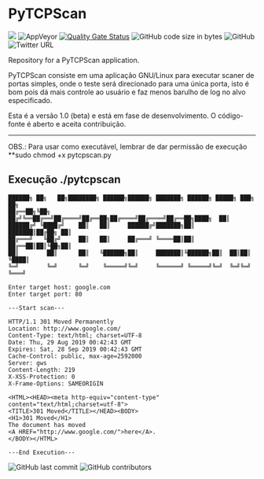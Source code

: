 # PyTCPScan
<img src="http://img.shields.io/liberapay/receives/scorpion.svg?logo=liberapay"> <img alt="AppVeyor" src="https://img.shields.io/appveyor/ci/werdelesmarcio/PyTCPScan"> [![Quality Gate Status](https://sonarcloud.io/api/project_badges/measure?project=werdelesmarcio_PyTCPScan&metric=alert_status)](https://sonarcloud.io/dashboard?id=werdelesmarcio_PyTCPScan) <img alt="GitHub code size in bytes" src="https://img.shields.io/github/languages/code-size/werdelesmarcio/PyTCPScan"> <img alt="GitHub" src="https://img.shields.io/github/license/werdelesmarcio/PyTCPScan"> <img alt="Twitter URL" src="https://img.shields.io/twitter/url/https/twitter.com/ScorpionInc?style=social">

Repository for a PyTCPScan application.

PyTCPScan consiste em uma aplicação GNU/Linux para executar scaner de portas simples, onde o teste será 
direcionado para uma única porta, isto é bom pois dá mais controle ao usuário e faz menos barulho de log
no alvo especificado.

Esta é a versão 1.0 (beta) e está em fase de desenvolvimento. O código-fonte é aberto e aceita contribuição.

---

OBS.: Para usar como executável, lembrar de dar permissão de execução
**sudo chmod +x pytcpscan.py

## Execução ./pytcpscan
```
██████╗ ██╗   ██╗████████╗ ██████╗██████╗ ███████╗ ██████╗ █████╗ ███╗   ██╗
██╔══██╗╚██╗ ██╔╝╚══██╔══╝██╔════╝██╔══██╗██╔════╝██╔════╝██╔══██╗████╗  ██║
██████╔╝ ╚████╔╝    ██║   ██║     ██████╔╝███████╗██║     ███████║██╔██╗ ██║
██╔═══╝   ╚██╔╝     ██║   ██║     ██╔═══╝ ╚════██║██║     ██╔══██║██║╚██╗██║
██║        ██║      ██║   ╚██████╗██║     ███████║╚██████╗██║  ██║██║ ╚████║
╚═╝        ╚═╝      ╚═╝    ╚═════╝╚═╝     ╚══════╝ ╚═════╝╚═╝  ╚═╝╚═╝  ╚═══╝

Enter target host: google.com
Enter target port: 80

---Start scan---

HTTP/1.1 301 Moved Permanently
Location: http://www.google.com/
Content-Type: text/html; charset=UTF-8
Date: Thu, 29 Aug 2019 00:42:43 GMT
Expires: Sat, 28 Sep 2019 00:42:43 GMT
Cache-Control: public, max-age=2592000
Server: gws
Content-Length: 219
X-XSS-Protection: 0
X-Frame-Options: SAMEORIGIN

<HTML><HEAD><meta http-equiv="content-type" content="text/html;charset=utf-8">
<TITLE>301 Moved</TITLE></HEAD><BODY>
<H1>301 Moved</H1>
The document has moved
<A HREF="http://www.google.com/">here</A>.
</BODY></HTML>

---End Execution---

```

<img alt="GitHub last commit" src="https://img.shields.io/github/last-commit/werdelesmarcio/PyTCPScan?style=for-the-badge">  <img alt="GitHub contributors" src="https://img.shields.io/github/contributors/werdelesmarcio/PyTCPScan?style=for-the-badge">



